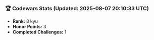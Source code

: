 ### 🏆 Codewars Stats (Updated: 2025-08-07 20:10:33 UTC)

- **Rank:** 8 kyu
- **Honor Points:** 3
- **Completed Challenges:** 1
